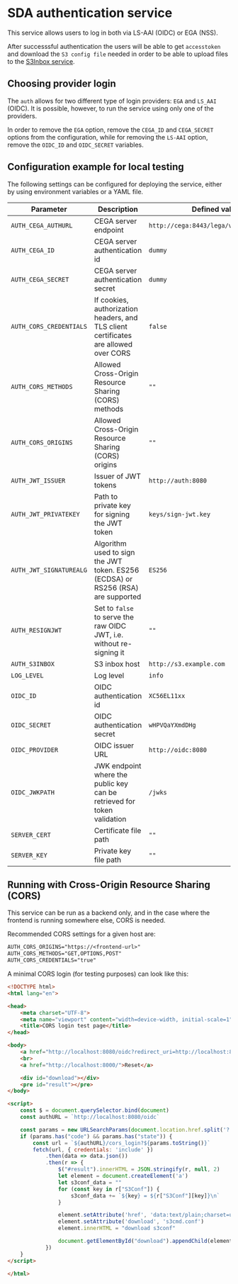 # SDA authentication service

This service allows users to log in both via LS-AAI (OIDC) or EGA (NSS).

After successsful authentication the users will be able to get `accesstoken` and download the `S3 config file` needed in order to be able to upload files to the [S3Inbox service](../s3inbox/s3inbox.md).

## Choosing provider login

The `auth` allows for two different type of login providers: `EGA` and `LS_AAI` (OIDC). It is possible, however, to run the service using only one of the providers.

In order to remove the `EGA` option, remove the `CEGA_ID` and `CEGA_SECRET` options from the configuration, while for removing the `LS-AAI` option, remove the `OIDC_ID` and `OIDC_SECRET` variables.

## Configuration example for local testing

The following settings can be configured for deploying the service, either by using environment variables or a YAML file.

| Parameter               | Description                                                                          | Defined value                           |
| ----------------------- | ------------------------------------------------------------------------------------ | --------------------------------------- |
| `AUTH_CEGA_AUTHURL`     | CEGA server endpoint                                                                 | `http://cega:8443/lega/v1/legas/users/` |
| `AUTH_CEGA_ID`          | CEGA server authentication id                                                        | `dummy`                                 |
| `AUTH_CEGA_SECRET`      | CEGA server authentication secret                                                    | `dummy`                                 |
| `AUTH_CORS_CREDENTIALS` | If cookies, authorization headers, and TLS client certificates are allowed over CORS | `false`                                 |
| `AUTH_CORS_METHODS`     | Allowed Cross-Origin Resource Sharing (CORS) methods                                 | `""`                                    |
| `AUTH_CORS_ORIGINS`     | Allowed Cross-Origin Resource Sharing (CORS) origins                                 | `""`                                    |
| `AUTH_JWT_ISSUER`       | Issuer of JWT tokens                                                                 | `http://auth:8080`                      |
| `AUTH_JWT_PRIVATEKEY`   | Path to private key for signing the JWT token                                        | `keys/sign-jwt.key`                     |
| `AUTH_JWT_SIGNATUREALG` | Algorithm used to sign the JWT token. ES256 (ECDSA) or RS256 (RSA) are supported     | `ES256`                                 |
| `AUTH_RESIGNJWT`        | Set to `false` to serve the raw OIDC JWT, i.e. without re-signing it                 | `""`                                    |
| `AUTH_S3INBOX`          | S3 inbox host                                                                        | `http://s3.example.com`                 |
| `LOG_LEVEL`             | Log level                                                                            | `info`                                  |
| `OIDC_ID`               | OIDC authentication id                                                               | `XC56EL11xx`                            |
| `OIDC_SECRET`           | OIDC authentication secret                                                           | `wHPVQaYXmdDHg`                         |
| `OIDC_PROVIDER`         | OIDC issuer URL                                                                      | `http://oidc:8080`                      |
| `OIDC_JWKPATH`          | JWK endpoint where the public key can be retrieved for token validation              | `/jwks`                                 |
| `SERVER_CERT`           | Certificate file path                                                                | `""`                                    |
| `SERVER_KEY`            | Private key file path                                                                | `""`                                    |

## Running with Cross-Origin Resource Sharing (CORS)

This service can be run as a backend only, and in the case where the frontend is running somewhere else, CORS is needed.

Recommended CORS settings for a given host are:

```txt
AUTH_CORS_ORIGINS="https://<frontend-url>"
AUTH_CORS_METHODS="GET,OPTIONS,POST"
AUTH_CORS_CREDENTIALS="true"
```

A minimal CORS login (for testing purposes) can look like this:

```html
<!DOCTYPE html>
<html lang="en">

<head>
    <meta charset="UTF-8">
    <meta name="viewport" content="width=device-width, initial-scale=1">
    <title>CORS login test page</title>
</head>

<body>
    <a href="http://localhost:8080/oidc?redirect_uri=http://localhost:8000">Log in</a>
    <br>
    <a href="http://localhost:8000/">Reset</a>

    <div id="download"></div>
    <pre id="result"></pre>
</body>

<script>
    const $ = document.querySelector.bind(document)
    const authURL = `http://localhost:8080/oidc`

    const params = new URLSearchParams(document.location.href.split('?')[1])
    if (params.has("code") && params.has("state")) {
        const url = `${authURL}/cors_login?${params.toString()}`
        fetch(url, { credentials: 'include' })
            .then(data => data.json())
            .then(r => {
                $("#result").innerHTML = JSON.stringify(r, null, 2)
                let element = document.createElement('a')
                let s3conf_data = ""
                for (const key in r["S3Conf"]) {
                    s3conf_data += `${key} = ${r["S3Conf"][key]}\n`
                }

                element.setAttribute('href', 'data:text/plain;charset=utf-8,', encodeURIComponent(s3conf_data))
                element.setAttribute('download', 's3cmd.conf')
                element.innerHTML = "download s3conf"

                document.getElementById("download").appendChild(element)
            })
    }
</script>

</html>
```
